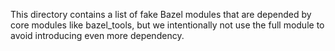 This directory contains a list of fake Bazel modules that are depended by
core modules like bazel_tools, but we intentionally not use the full module to
avoid introducing even more dependency.
